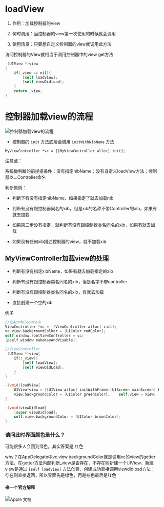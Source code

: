 

# loadView

1. 作用：加载控制器的view

2. 何时调用：当控制器的view第一次使用的时候就会调用

3. 使用场景：只要想自定义控制器的view就调用此方法

访问控制器的View就相当于调用控制器中的view get方法

```objective-c
-(UIView *)view
{
    if(_view == nil){
        [self loadView];
        [self viewDidload];
    }
    return _view;
}
```



#  控制器加载view的流程

![控制器加载view的流程](https://raw.githubusercontent.com/FantasticLBP/knowledge-kit/master/assets/2287777-b6128646373dfffb.png)


*   控制器的 `init` 方法底层会调用 `initWithNibName` 方法

`MyViewController *vc = [[MyViewController alloc] init];`

注意点：

系统做判断的前提提条件：没有指定nibName；没有自定义loadView方法；控制器以...Controller命名



判断原则：

*   判断下有没有指定nibName，如果指定了就去加载nib

*   判断有没有跟控制器同名的xib，但是xib的名称不带Controller的xib，如果有就去加载

*   如果第二步没有指定，就判断有没有跟控制器类名同名的xib，如果有就去加载

*   如果没有任何xib描述控制器的view，就不加载xib



## MyViewController加载view的处理

*   判断有没有指定xibName，如果有就去加载指定的xib

*   判断有没有跟控制器类名同名的xib，但是名字不带controller

*   判断有没有跟控制器类名同名的xib，有就去加载

*   直接创建一个空的xib

例子

```objective-c
//在Appdelegate中
ViewController *vc = [[ViewController alloc] init];
vc.view.backgroundColkor = [UIColor redColor];
self.window.rootViewController = vc;
[pself.window makeKeyAndVisable];

//ViewController
-(UIView *)view{
    if(!_view){
        [self loadView];
        [self viewDidLoad];
    }
}

-(void)loadView{
    UIView*view = [[UIView alloc] initWithFrame:[UIScreen mainScreen].bounds];
    view.backgroundColor = [UIColor greenColor];    self.view = view;
}

-(void)viewDidload{
    [super viewDidload];
    self.view.backgroundColor = [UIColor brownColor];   
}
```



### 请问此时界面颜色是什么？

可能很多人会回到绿色。其实答案是 红色

why？在AppDelegate中vc.view.backgroundColor就是调用vc的view的getter方法，在getter方法内部判断_view是否存在，不存在则新建一个UIView，新建view是通过 `[self loadView]` 方法创建，创建成功直接调用viewdidload方法；存在则直接返回，所以界面先是绿色，再是棕色最后是红色

#### 来一个官方解释

![Apple 文档](https://raw.githubusercontent.com/FantasticLBP/knowledge-kit/master/assets/2287777-8ff7c3b976ffb29a.png)


